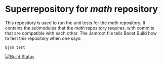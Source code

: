 # Superrepository for _math_ repository

This repository is used to run the unit tests for the _math_ repository.
It contains the submodules that the _math_ repository requires, with commits that are compatible with each other.
The Jamroot file tells Boost.Build how to test this repository when one says:

    bjam test

[![Build Status](https://travis-ci.org/rogiervd/math-test.svg?branch=master)](https://travis-ci.org/rogiervd/math-test)

